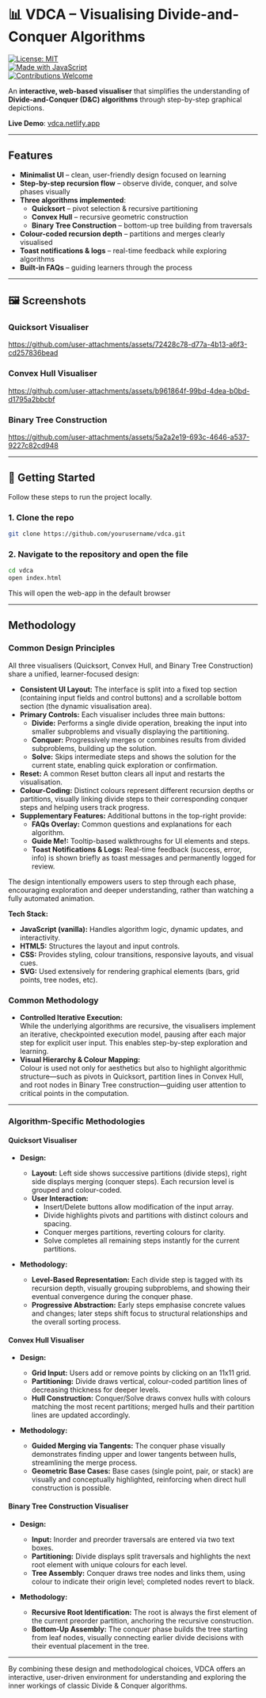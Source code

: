 # 📊 VDCA – Visualising Divide-and-Conquer Algorithms  

[![License: MIT](https://img.shields.io/badge/License-MIT-yellow.svg)](./LICENSE)  
[![Made with JavaScript](https://img.shields.io/badge/Made%20with-JavaScript-blue)](https://developer.mozilla.org/en-US/docs/Web/JavaScript)  
[![Contributions Welcome](https://img.shields.io/badge/Contributions-Welcome-brightgreen.svg)](#-contributing)  

An **interactive, web-based visualiser** that simplifies the understanding of **Divide-and-Conquer (D&C) algorithms** through step-by-step graphical depictions.  

**Live Demo**: [vdca.netlify.app](https://vdca.netlify.app)  

---

## Features  

- **Minimalist UI** – clean, user-friendly design focused on learning  
- **Step-by-step recursion flow** – observe divide, conquer, and solve phases visually  
- **Three algorithms implemented**:
  - **Quicksort** – pivot selection & recursive partitioning  
  - **Convex Hull** – recursive geometric construction  
  - **Binary Tree Construction** – bottom-up tree building from traversals  
- **Colour-coded recursion depth** – partitions and merges clearly visualised  
- **Toast notifications & logs** – real-time feedback while exploring algorithms  
- **Built-in FAQs** – guiding learners through the process  

---

## 🖼️ Screenshots  


### Quicksort Visualiser  
https://github.com/user-attachments/assets/72428c78-d77a-4b13-a6f3-cd257836bead

### Convex Hull Visualiser  
https://github.com/user-attachments/assets/b961864f-99bd-4dea-b0bd-d1795a2bbcbf

### Binary Tree Construction  
https://github.com/user-attachments/assets/5a2a2e19-693c-4646-a537-9227c82cd948



---

## 🚀 Getting Started  

Follow these steps to run the project locally.  

### 1. Clone the repo  
```bash
git clone https://github.com/yourusername/vdca.git
```
### 2. Navigate to the repository and open the file
```bash
cd vdca
open index.html
```
This will open the web-app in the default browser

---

## Methodology

### Common Design Principles

All three visualisers (Quicksort, Convex Hull, and Binary Tree Construction) share a unified, learner-focused design:

- **Consistent UI Layout:** The interface is split into a fixed top section (containing input fields and control buttons) and a scrollable bottom section (the dynamic visualisation area).
- **Primary Controls:** Each visualiser includes three main buttons:
  - **Divide:** Performs a single divide operation, breaking the input into smaller subproblems and visually displaying the partitioning.
  - **Conquer:** Progressively merges or combines results from divided subproblems, building up the solution.
  - **Solve:** Skips intermediate steps and shows the solution for the current state, enabling quick exploration or confirmation.
- **Reset:** A common Reset button clears all input and restarts the visualisation.
- **Colour-Coding:** Distinct colours represent different recursion depths or partitions, visually linking divide steps to their corresponding conquer steps and helping users track progress.
- **Supplementary Features:** Additional buttons in the top-right provide:
  - **FAQs Overlay:** Common questions and explanations for each algorithm.
  - **Guide Me!:** Tooltip-based walkthroughs for UI elements and steps.
  - **Toast Notifications & Logs:** Real-time feedback (success, error, info) is shown briefly as toast messages and permanently logged for review.

The design intentionally empowers users to step through each phase, encouraging exploration and deeper understanding, rather than watching a fully automated animation.

**Tech Stack:**  
- **JavaScript (vanilla):** Handles algorithm logic, dynamic updates, and interactivity.
- **HTML5:** Structures the layout and input controls.
- **CSS:** Provides styling, colour transitions, responsive layouts, and visual cues.
- **SVG:** Used extensively for rendering graphical elements (bars, grid points, tree nodes, etc).

### Common Methodology

- **Controlled Iterative Execution:**  
  While the underlying algorithms are recursive, the visualisers implement an iterative, checkpointed execution model, pausing after each major step for explicit user input. This enables step-by-step exploration and learning.
- **Visual Hierarchy & Colour Mapping:**  
  Colour is used not only for aesthetics but also to highlight algorithmic structure—such as pivots in Quicksort, partition lines in Convex Hull, and root nodes in Binary Tree construction—guiding user attention to critical points in the computation.

---

### Algorithm-Specific Methodologies

#### Quicksort Visualiser

- **Design:**  
  - **Layout:** Left side shows successive partitions (divide steps), right side displays merging (conquer steps). Each recursion level is grouped and colour-coded.
  - **User Interaction:**  
    - Insert/Delete buttons allow modification of the input array.
    - Divide highlights pivots and partitions with distinct colours and spacing.
    - Conquer merges partitions, reverting colours for clarity.
    - Solve completes all remaining steps instantly for the current partitions.

- **Methodology:**  
  - **Level-Based Representation:** Each divide step is tagged with its recursion depth, visually grouping subproblems, and showing their eventual convergence during the conquer phase.
  - **Progressive Abstraction:** Early steps emphasise concrete values and changes; later steps shift focus to structural relationships and the overall sorting process.

#### Convex Hull Visualiser

- **Design:**  
  - **Grid Input:** Users add or remove points by clicking on an 11x11 grid.
  - **Partitioning:** Divide draws vertical, colour-coded partition lines of decreasing thickness for deeper levels.
  - **Hull Construction:** Conquer/Solve draws convex hulls with colours matching the most recent partitions; merged hulls and their partition lines are updated accordingly.

- **Methodology:**  
  - **Guided Merging via Tangents:** The conquer phase visually demonstrates finding upper and lower tangents between hulls, streamlining the merge process.
  - **Geometric Base Cases:** Base cases (single point, pair, or stack) are visually and conceptually highlighted, reinforcing when direct hull construction is possible.

#### Binary Tree Construction Visualiser

- **Design:**  
  - **Input:** Inorder and preorder traversals are entered via two text boxes.
  - **Partitioning:** Divide displays split traversals and highlights the next root element with unique colours for each level.
  - **Tree Assembly:** Conquer draws tree nodes and links them, using colour to indicate their origin level; completed nodes revert to black.

- **Methodology:**  
  - **Recursive Root Identification:** The root is always the first element of the current preorder partition, anchoring the recursive construction.
  - **Bottom-Up Assembly:** The conquer phase builds the tree starting from leaf nodes, visually connecting earlier divide decisions with their eventual placement in the tree.

---

By combining these design and methodological choices, VDCA offers an interactive, user-driven environment for understanding and exploring the inner workings of classic Divide & Conquer algorithms.
